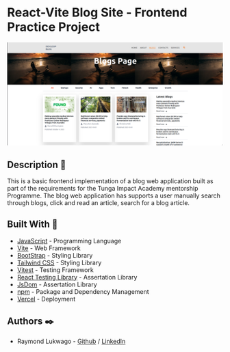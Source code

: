 # React-Vite Blog Site - Frontend Practice Project
<p align="center">
    <img src="./public/db/homePage-img.png" alt="Home Page"/>
</p>

## Description :book:
This is a basic frontend implementation of a blog web application built as part of the requirements for the Tunga Impact Academy mentorship Programme.
The blog web application has supports a user manually search through blogs, click and read an article, search for a blog article.

## Built With :email:
- [JavaScript](https://javascript.info/) - Programming Language
- [Vite](https://vitejs.dev/) - Web Framework
- [BootStrap](https://react-bootstrap.netlify.app/) - Styling Library
- [Tailwind CSS](https://www.mongodb.com/atlas/database) - Styling Library
- [Vitest](https://vitest.dev/) - Testing Framework
- [React Testing Library](https://testing-library.com/) - Assertation Library
- [JsDom](https://github.com/testing-library/jest-dom?tab=readme-ov-file) - Assertation Library
- [npm](https://www.npmjs.com/) - Package and Dependency Management
- [Vercel](https://vercel.com/docs) - Deployment

## Authors :black_nib:
- Raymond Lukwago - [Github](https://github.com/lukwagoraymond) / [LinkedIn](https://www.linkedin.com/in/raymondlukwago/) 